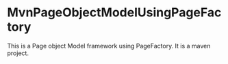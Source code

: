 # MvnPageObjectModelUsingPageFactory
This is a Page object Model framework using PageFactory. It is a maven project.
